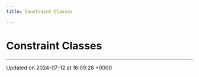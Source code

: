 ```yaml
---
title: Constraint Classes

---
```


# Constraint Classes








-------------------------------

Updated on 2024-07-12 at 16:09:26 +0000